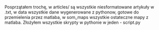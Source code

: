 Posprzątałem trochę, w articles/ są wszystkie niesformatowane artykuły w .txt, w data wszystkie dane wygenerowane z pythonow, gotowe do przemielenia przez matlaba, w som_maps wszystkie ostateczne mapy z matlaba. Złożyłem wszystkie skrypty w pythonie w jeden - script.py
